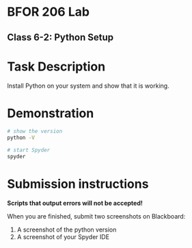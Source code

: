 # BFOR 206 Lab
## Class 6-2: Python Setup


# Task Description

Install Python on your system and show that it is working.



# Demonstration

```bash
# show the version
python -V

# start Spyder
spyder
```

# Submission instructions

**Scripts that output errors will not be accepted!**

When you are finished, submit two screenshots on Blackboard:
1. A screenshot of the python version
2. A screenshot of your Spyder IDE

